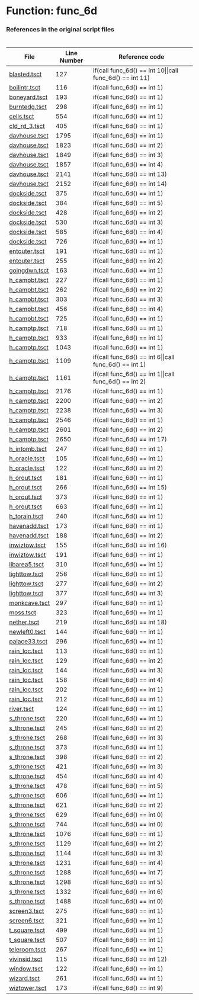 # Function: func_6d
### References in the original script files

#

| File | Line Number | Reference code |
| --- | --- | --- |
| [blasted.tsct](../../../out/blasted.tsct#L127) | 127 | if(call func_6d() == int 10\|\|call func_6d() == int 11) |
| [boilintr.tsct](../../../out/boilintr.tsct#L116) | 116 | if(call func_6d() == int 1) |
| [boneyard.tsct](../../../out/boneyard.tsct#L193) | 193 | if(call func_6d() == int 1) |
| [burntedg.tsct](../../../out/burntedg.tsct#L298) | 298 | if(call func_6d() == int 1) |
| [cells.tsct](../../../out/cells.tsct#L554) | 554 | if(call func_6d() == int 1) |
| [cld_rd_3.tsct](../../../out/cld_rd_3.tsct#L405) | 405 | if(call func_6d() == int 1) |
| [davhouse.tsct](../../../out/davhouse.tsct#L1795) | 1795 | if(call func_6d() == int 1) |
| [davhouse.tsct](../../../out/davhouse.tsct#L1823) | 1823 | if(call func_6d() == int 2) |
| [davhouse.tsct](../../../out/davhouse.tsct#L1849) | 1849 | if(call func_6d() == int 3) |
| [davhouse.tsct](../../../out/davhouse.tsct#L1857) | 1857 | if(call func_6d() == int 4) |
| [davhouse.tsct](../../../out/davhouse.tsct#L2141) | 2141 | if(call func_6d() == int 13) |
| [davhouse.tsct](../../../out/davhouse.tsct#L2152) | 2152 | if(call func_6d() == int 14) |
| [dockside.tsct](../../../out/dockside.tsct#L375) | 375 | if(call func_6d() == int 1) |
| [dockside.tsct](../../../out/dockside.tsct#L384) | 384 | if(call func_6d() == int 5) |
| [dockside.tsct](../../../out/dockside.tsct#L428) | 428 | if(call func_6d() == int 2) |
| [dockside.tsct](../../../out/dockside.tsct#L530) | 530 | if(call func_6d() == int 3) |
| [dockside.tsct](../../../out/dockside.tsct#L585) | 585 | if(call func_6d() == int 4) |
| [dockside.tsct](../../../out/dockside.tsct#L726) | 726 | if(call func_6d() == int 1) |
| [entouter.tsct](../../../out/entouter.tsct#L191) | 191 | if(call func_6d() == int 1) |
| [entouter.tsct](../../../out/entouter.tsct#L255) | 255 | if(call func_6d() == int 2) |
| [goingdwn.tsct](../../../out/goingdwn.tsct#L163) | 163 | if(call func_6d() == int 1) |
| [h_campbt.tsct](../../../out/h_campbt.tsct#L227) | 227 | if(call func_6d() == int 1) |
| [h_campbt.tsct](../../../out/h_campbt.tsct#L262) | 262 | if(call func_6d() == int 2) |
| [h_campbt.tsct](../../../out/h_campbt.tsct#L303) | 303 | if(call func_6d() == int 3) |
| [h_campbt.tsct](../../../out/h_campbt.tsct#L456) | 456 | if(call func_6d() == int 4) |
| [h_campbt.tsct](../../../out/h_campbt.tsct#L725) | 725 | if(call func_6d() == int 1) |
| [h_camptp.tsct](../../../out/h_camptp.tsct#L718) | 718 | if(call func_6d() == int 1) |
| [h_camptp.tsct](../../../out/h_camptp.tsct#L933) | 933 | if(call func_6d() == int 1) |
| [h_camptp.tsct](../../../out/h_camptp.tsct#L1043) | 1043 | if(call func_6d() == int 1) |
| [h_camptp.tsct](../../../out/h_camptp.tsct#L1109) | 1109 | if(call func_6d() == int 6\|\|call func_6d() == int 1) |
| [h_camptp.tsct](../../../out/h_camptp.tsct#L1161) | 1161 | if(call func_6d() == int 1\|\|call func_6d() == int 2) |
| [h_camptp.tsct](../../../out/h_camptp.tsct#L2176) | 2176 | if(call func_6d() == int 1) |
| [h_camptp.tsct](../../../out/h_camptp.tsct#L2200) | 2200 | if(call func_6d() == int 2) |
| [h_camptp.tsct](../../../out/h_camptp.tsct#L2238) | 2238 | if(call func_6d() == int 3) |
| [h_camptp.tsct](../../../out/h_camptp.tsct#L2546) | 2546 | if(call func_6d() == int 1) |
| [h_camptp.tsct](../../../out/h_camptp.tsct#L2601) | 2601 | if(call func_6d() == int 2) |
| [h_camptp.tsct](../../../out/h_camptp.tsct#L2650) | 2650 | if(call func_6d() == int 17) |
| [h_intomb.tsct](../../../out/h_intomb.tsct#L247) | 247 | if(call func_6d() == int 1) |
| [h_oracle.tsct](../../../out/h_oracle.tsct#L105) | 105 | if(call func_6d() == int 1) |
| [h_oracle.tsct](../../../out/h_oracle.tsct#L122) | 122 | if(call func_6d() == int 2) |
| [h_orout.tsct](../../../out/h_orout.tsct#L181) | 181 | if(call func_6d() == int 1) |
| [h_orout.tsct](../../../out/h_orout.tsct#L266) | 266 | if(call func_6d() == int 15) |
| [h_orout.tsct](../../../out/h_orout.tsct#L373) | 373 | if(call func_6d() == int 1) |
| [h_orout.tsct](../../../out/h_orout.tsct#L663) | 663 | if(call func_6d() == int 1) |
| [h_torain.tsct](../../../out/h_torain.tsct#L240) | 240 | if(call func_6d() == int 1) |
| [havenadd.tsct](../../../out/havenadd.tsct#L173) | 173 | if(call func_6d() == int 1) |
| [havenadd.tsct](../../../out/havenadd.tsct#L188) | 188 | if(call func_6d() == int 2) |
| [inwiztow.tsct](../../../out/inwiztow.tsct#L155) | 155 | if(call func_6d() == int 16) |
| [inwiztow.tsct](../../../out/inwiztow.tsct#L191) | 191 | if(call func_6d() == int 1) |
| [libarea5.tsct](../../../out/libarea5.tsct#L310) | 310 | if(call func_6d() == int 1) |
| [lighttow.tsct](../../../out/lighttow.tsct#L256) | 256 | if(call func_6d() == int 1) |
| [lighttow.tsct](../../../out/lighttow.tsct#L277) | 277 | if(call func_6d() == int 2) |
| [lighttow.tsct](../../../out/lighttow.tsct#L377) | 377 | if(call func_6d() == int 3) |
| [monkcave.tsct](../../../out/monkcave.tsct#L297) | 297 | if(call func_6d() == int 1) |
| [moss.tsct](../../../out/moss.tsct#L323) | 323 | if(call func_6d() == int 1) |
| [nether.tsct](../../../out/nether.tsct#L219) | 219 | if(call func_6d() == int 18) |
| [newleft0.tsct](../../../out/newleft0.tsct#L144) | 144 | if(call func_6d() == int 1) |
| [palace33.tsct](../../../out/palace33.tsct#L296) | 296 | if(call func_6d() == int 1) |
| [rain_loc.tsct](../../../out/rain_loc.tsct#L113) | 113 | if(call func_6d() == int 1) |
| [rain_loc.tsct](../../../out/rain_loc.tsct#L129) | 129 | if(call func_6d() == int 2) |
| [rain_loc.tsct](../../../out/rain_loc.tsct#L144) | 144 | if(call func_6d() == int 3) |
| [rain_loc.tsct](../../../out/rain_loc.tsct#L158) | 158 | if(call func_6d() == int 4) |
| [rain_loc.tsct](../../../out/rain_loc.tsct#L202) | 202 | if(call func_6d() == int 1) |
| [rain_loc.tsct](../../../out/rain_loc.tsct#L212) | 212 | if(call func_6d() == int 1) |
| [river.tsct](../../../out/river.tsct#L124) | 124 | if(call func_6d() == int 1) |
| [s_throne.tsct](../../../out/s_throne.tsct#L220) | 220 | if(call func_6d() == int 1) |
| [s_throne.tsct](../../../out/s_throne.tsct#L245) | 245 | if(call func_6d() == int 2) |
| [s_throne.tsct](../../../out/s_throne.tsct#L268) | 268 | if(call func_6d() == int 3) |
| [s_throne.tsct](../../../out/s_throne.tsct#L373) | 373 | if(call func_6d() == int 1) |
| [s_throne.tsct](../../../out/s_throne.tsct#L398) | 398 | if(call func_6d() == int 2) |
| [s_throne.tsct](../../../out/s_throne.tsct#L421) | 421 | if(call func_6d() == int 3) |
| [s_throne.tsct](../../../out/s_throne.tsct#L454) | 454 | if(call func_6d() == int 4) |
| [s_throne.tsct](../../../out/s_throne.tsct#L478) | 478 | if(call func_6d() == int 5) |
| [s_throne.tsct](../../../out/s_throne.tsct#L606) | 606 | if(call func_6d() == int 1) |
| [s_throne.tsct](../../../out/s_throne.tsct#L621) | 621 | if(call func_6d() == int 2) |
| [s_throne.tsct](../../../out/s_throne.tsct#L629) | 629 | if(call func_6d() == int 0) |
| [s_throne.tsct](../../../out/s_throne.tsct#L744) | 744 | if(call func_6d() == int 0) |
| [s_throne.tsct](../../../out/s_throne.tsct#L1076) | 1076 | if(call func_6d() == int 1) |
| [s_throne.tsct](../../../out/s_throne.tsct#L1129) | 1129 | if(call func_6d() == int 2) |
| [s_throne.tsct](../../../out/s_throne.tsct#L1144) | 1144 | if(call func_6d() == int 3) |
| [s_throne.tsct](../../../out/s_throne.tsct#L1231) | 1231 | if(call func_6d() == int 4) |
| [s_throne.tsct](../../../out/s_throne.tsct#L1288) | 1288 | if(call func_6d() == int 7) |
| [s_throne.tsct](../../../out/s_throne.tsct#L1298) | 1298 | if(call func_6d() == int 5) |
| [s_throne.tsct](../../../out/s_throne.tsct#L1332) | 1332 | if(call func_6d() == int 6) |
| [s_throne.tsct](../../../out/s_throne.tsct#L1488) | 1488 | if(call func_6d() == int 0) |
| [screen3.tsct](../../../out/screen3.tsct#L275) | 275 | if(call func_6d() == int 1) |
| [screen6.tsct](../../../out/screen6.tsct#L321) | 321 | if(call func_6d() == int 1) |
| [t_square.tsct](../../../out/t_square.tsct#L499) | 499 | if(call func_6d() == int 1) |
| [t_square.tsct](../../../out/t_square.tsct#L507) | 507 | if(call func_6d() == int 1) |
| [teleroom.tsct](../../../out/teleroom.tsct#L267) | 267 | if(call func_6d() == int 1) |
| [vivinsid.tsct](../../../out/vivinsid.tsct#L115) | 115 | if(call func_6d() == int 12) |
| [window.tsct](../../../out/window.tsct#L122) | 122 | if(call func_6d() == int 1) |
| [wizard.tsct](../../../out/wizard.tsct#L261) | 261 | if(call func_6d() == int 1) |
| [wiztower.tsct](../../../out/wiztower.tsct#L173) | 173 | if(call func_6d() == int 9) |
